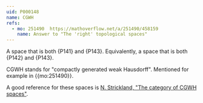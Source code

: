 ```yaml
---
uid: P000148
name: CGWH
refs:
  - mo: 251490  https://mathoverflow.net/a/251490/458159
    name: Answer to "The 'right' topological spaces"
---
```


A space that is both {P141} and {P143}.  Equivalently, a space that is both {P142} and {P143}.

CGWH stands for "compactly generated weak Hausdorff".  Mentioned for example in {{mo:251490}}.

A good reference for these spaces is [N. Strickland, "The category of CGWH spaces"](https://ncatlab.org/nlab/files/StricklandCGHWSpaces.pdf).
